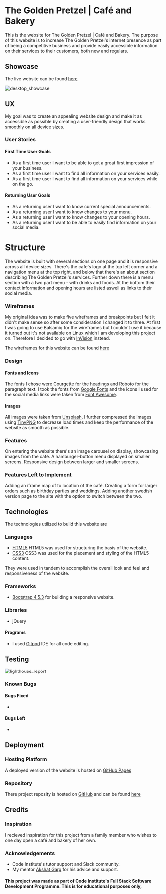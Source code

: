 # The Golden Pretzel | Café and Bakery

This is the website for The Golden Pretzel | Café and Bakery. 
The purpose of this website is to increase
The Golden Pretzel's internet presence as part of being a competitive business and provide easily accessible information on their services to their customers, both new and regulars.

## Showcase
The live website can be found [here](https://tetrapak-dev.github.io/milestone-project-1/)

![desktop_showcase](https://github.com/tetrapak-dev/milestone-project-1/blob/master/assets/images/showcase_laptop.png)

## UX
My goal was to create an appealing website design and make it as accessible as possible by creating a user-friendly design that works smoothly on all device sizes.

### User Stories

#### First Time User Goals
- As a first time user I want to be able to get a great first impression of your business.
- As a first time user I want to find all information on your services easily.
- As a first time user I want to find all information on your services while on the go.
    
#### Returning User Goals
- As a returning user I want to know current special announcements.
- As a returning user I want to know changes to your menu.
- As a returning user I want to know changes to your opening hours.
- As a returning user I want to be able to easily find information on your social media.

# Structure
The website is built with several sections on one page and it is responsive across all device sizes.
There's the cafe's logo at the top left corner and a navigation menu at the top right, and below that there's an about section describing The Golden Pretzel's services. Further down there is a menu section with a two part menu - with drinks and foods. At the bottom their contact information and opening hours are listed aswell as links to their social media.

### Wireframes
My original idea was to make five wireframes and breakpoints but I felt it didn't make sense so after some consideration I changed it to three. At first I was going to use Balsamiq for the wireframes but I couldn't use it because it turned out it's not available on Linux which I am developing this project on. Therefore I decided to go with [InVision](https://www.invisionapp.com/) instead.

The wireframes for this website can be found [here](https://dennischmielewski323696.invisionapp.com/freehand/The-Golden-Pretzel-XozP370FD)

### Design

#### Fonts and Icons
The fonts I chose were Courgette for the headings and Roboto for the paragraph text.
I took the fonts from [Google Fonts](https://fonts.google.com/) and the icons I used for the social media links were taken from [Font Awesome](https://fontawesome.com/start).

#### Images
All images were taken from [Unsplash](unsplash.com/). 
I further compressed the images using [TinyPNG](https://tinypng.com/) to decrease load times and keep the performance of the website as smooth as possible.

### Features
On entering the website there's an image carousel on display, showcasing images from the café. 
A hamburger-button menu displayed on smaller screens.
Responsive design between larger and smaller screens.

### Features Left to Implement
Adding an iframe map of to location of the café.
Creating a form for larger orders such as birthday parties and weddings.
Adding another swedish version page to the site with the option to switch between the two.

## Technologies
The technologies utilized to build this website are

### Languages 
- [HTML5](https://en.wikipedia.org/wiki/HTML5) HTML5 was used for structuring the basis of the website. 
- [CSS3](https://en.wikipedia.org/wiki/CSS#CSS_3) CSS3 was used for the placement and styling of the HTML5 content. 

They were used in tandem to accomplish the overall look and feel and responsiveness of the website. 

### Frameworks

- [Bootstrap 4.5.3](https://getbootstrap.com/docs/4.5/getting-started/introduction/) for building a responsive website.

### Libraries 

- jQuery

#### Programs
- I used [Gitpod](https://www.gitpod.io/) IDE for all code editing.

## Testing
![lighthouse_report](https://github.com/tetrapak-dev/milestone-project-1/blob/master/assets/images/Screenshot_2021-04-07%20Lighthouse%20Report%20Viewer.png)
### Known Bugs

#### Bugs Fixed
-

#### Bugs Left
-

## Deployment

### Hosting Platform
A deployed version of the website is hosted on [GitHub Pages](https://pages.github.com/)

### Repository
There project reposity is hosted on [GitHub](https://github.com/) and can be found [here](https://github.com/tetrapak-dev/milestone-project-1)

## Credits


### Inspiration
I recieved inspiration for this project from a family member who wishes to one day open a café and bakery of her own.

### Acknowledgements
- Code Institute's tutor support and Slack community.
- My mentor [Akshat Garg](https://github.com/akshatnitd) for his advice and support.

#### This project was made as part of Code Institute's Full Stack Software Development Programme. This is for educational purposes only, 